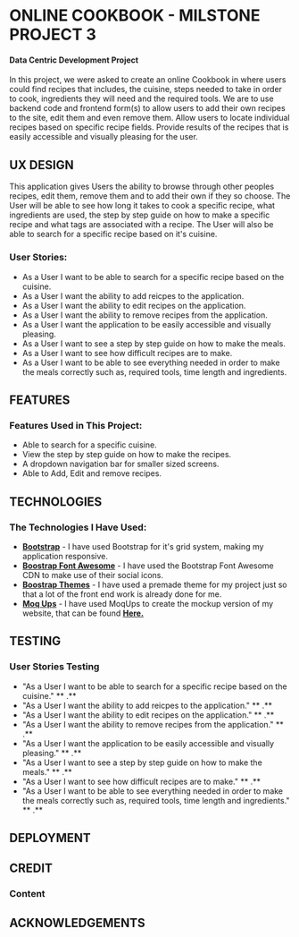 # ONLINE COOKBOOK - MILSTONE PROJECT 3
 
#### Data Centric Development Project

In this project, we were asked to create an online Cookbook in where users could find recipes that includes, the cuisine, steps needed 
to take in order to cook, ingredients they will need and the required tools. We are to use backend code and frontend form(s) to allow
users to add their own recipes to the site, edit them and even remove them. Allow users to locate individual recipes based on specific
recipe fields. Provide results of the recipes that is easily accessible and visually pleasing for the user.

## UX DESIGN

This application gives Users the ability to browse through other peoples recipes, edit them, remove them and to add their own if they so choose.
The User will be able to see how long it takes to cook a specific recipe, what ingredients are used, the step by step guide on how to make
a specific recipe and what tags are associated with a recipe. The User will also be able to search for a specific recipe based on it's 
cuisine.

### User Stories:

- As a User I want to be able to search for a specific recipe based on the cuisine.
- As a User I want the ability to add reicpes to the application.
- As a User I want the ability to edit recipes on the application.
- As a User I want the ability to remove recipes from the application.
- As a User I want the application to be easily accessible and visually pleasing.
- As a User I want to see a step by step guide on how to make the meals.
- As a User I want to see how difficult recipes are to make.
- As a User I want to be able to see everything needed in order to make the meals correctly such as, required tools, time length and ingredients.

## FEATURES

### Features Used in This Project:

- Able to search for a specific cuisine.
- View the step by step guide on how to make the recipes. 
- A dropdown navigation bar for smaller sized screens.
- Able to Add, Edit and remove recipes.

## TECHNOLOGIES

### The Technologies I Have Used:

- **[Bootstrap](https://getbootstrap.com/docs/3.3/getting-started/)** - I have used Bootstrap for it's grid system, making my application responsive.
- **[Boostrap Font Awesome](https://www.bootstrapcdn.com/fontawesome/)** - I have used the Bootstrap Font Awesome CDN to make use of their social icons.
- **[Boostrap Themes](https://startbootstrap.com/themes/clean-blog/)** - I have used a premade theme for my project just so that a lot of the front end work is already done for me.
- **[Moq Ups](https://app.moqups.com/)** - I have used MoqUps to create the mockup version of my website, that can be found **[Here.](https://github.com/CapitainHolmes/cookbook-project/tree/master/mock--ups)**

## TESTING


### User Stories Testing

- "As a User I want to be able to search for a specific recipe based on the cuisine." 
** .**
- "As a User I want the ability to add reicpes to the application." 
** .**
- "As a User I want the ability to edit recipes on the application."
** .**
- "As a User I want the ability to remove recipes from the application."
** .**
- "As a User I want the application to be easily accessible and visually pleasing."
** .**
- "As a User I want to see a step by step guide on how to make the meals."
** .**
- "As a User I want to see how difficult recipes are to make."
** .**
- "As a User I want to be able to see everything needed in order to make the meals correctly such as, required tools, time length and ingredients."
** .**

## DEPLOYMENT


## CREDIT


### Content


## ACKNOWLEDGEMENTS